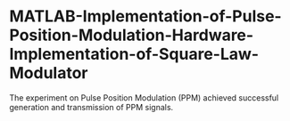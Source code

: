 # MATLAB-Implementation-of-Pulse-Position-Modulation-Hardware-Implementation-of-Square-Law-Modulator
The experiment on Pulse Position Modulation (PPM) achieved successful generation and transmission of PPM signals. 
